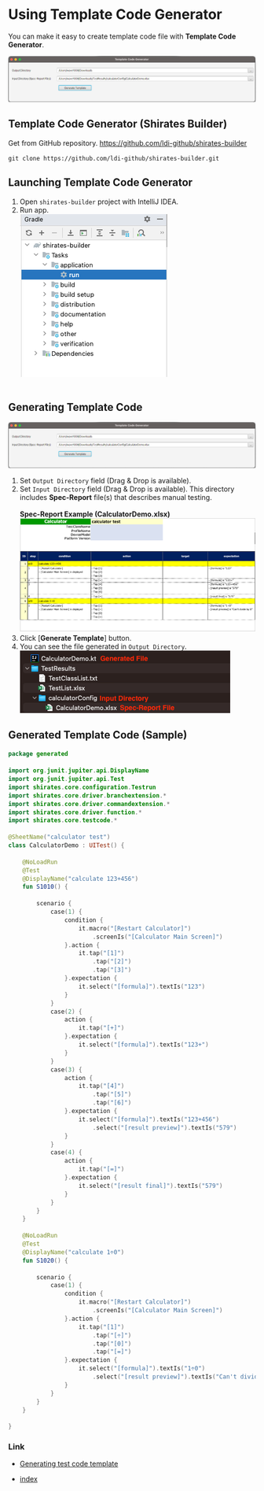 # Using Template Code Generator

You can make it easy to create template code file with **Template Code Generator**.

![](_images/template_code_generator.png)

## Template Code Generator (Shirates Builder)

Get from GitHub repository.
https://github.com/ldi-github/shirates-builder

```
git clone https://github.com/ldi-github/shirates-builder.git
```

## Launching Template Code Generator

1. Open `shirates-builder` project with IntelliJ IDEA.
2. Run app.<br>
   ![](../creating_screen_nickname_file/_images/screen_builder_run.png)<br><br>

## Generating Template Code

![](_images/template_code_generator.png)

1. Set `Output Directory` field (Drag & Drop is available).<br>
2. Set `Input Directory` field (Drag & Drop is available). This directory includes **Spec-Report** file(s) that
   describes manual testing. <br><br>
   **Spec-Report Example (CalculatorDemo.xlsx)** <br>
   ![](_images/spec_report_calculator.png)
3. Click [**Generate Template**] button.
4. You can see the file generated in `Output Directory`. <br>
   ![](_images/directory_and_files.png)

## Generated Template Code (Sample)

```kotlin
package generated

import org.junit.jupiter.api.DisplayName
import org.junit.jupiter.api.Test
import shirates.core.configuration.Testrun
import shirates.core.driver.branchextension.*
import shirates.core.driver.commandextension.*
import shirates.core.driver.function.*
import shirates.core.testcode.*

@SheetName("calculator test")
class CalculatorDemo : UITest() {

    @NoLoadRun
    @Test
    @DisplayName("calculate 123+456")
    fun S1010() {
		
        scenario {
            case(1) {
                condition {
                    it.macro("[Restart Calculator]")
                        .screenIs("[Calculator Main Screen]")
                }.action {
                    it.tap("[1]")
                        .tap("[2]")
                        .tap("[3]")
                }.expectation {
                    it.select("[formula]").textIs("123")
                }
            }
            case(2) {
                action {
                    it.tap("[+]")
                }.expectation {
                    it.select("[formula]").textIs("123+")
                }
            }
            case(3) {
                action {
                    it.tap("[4]")
                        .tap("[5]")
                        .tap("[6]")
                }.expectation {
                    it.select("[formula]").textIs("123+456")
                        .select("[result preview]").textIs("579")
                }
            }
            case(4) {
                action {
                    it.tap("[=]")
                }.expectation {
                    it.select("[result final]").textIs("579")
                }
            }
        }
    }

    @NoLoadRun
    @Test
    @DisplayName("calculate 1÷0")
    fun S1020() {

        scenario {
            case(1) {
                condition {
                    it.macro("[Restart Calculator]")
                        .screenIs("[Calculator Main Screen]")
                }.action {
                    it.tap("[1]")
                        .tap("[÷]")
                        .tap("[0]")
                        .tap("[=]")
                }.expectation {
                    it.select("[formula]").textIs("1÷0")
                        .select("[result preview]").textIs("Can't divide by 0")
                }
            }
        }
    }

}
```

### Link

- [Generating test code template](generating_test_code_template.md)


- [index](../../index.md)
